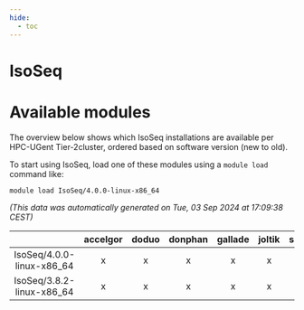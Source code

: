 ```yaml
---
hide:
  - toc
---
```


IsoSeq
======

# Available modules


The overview below shows which IsoSeq installations are available per HPC-UGent Tier-2cluster, ordered based on software version (new to old).

To start using IsoSeq, load one of these modules using a `module load` command like:

```shell
module load IsoSeq/4.0.0-linux-x86_64
```

*(This data was automatically generated on Tue, 03 Sep 2024 at 17:09:38 CEST)*  

| |accelgor|doduo|donphan|gallade|joltik|shinx|skitty|
| :---: | :---: | :---: | :---: | :---: | :---: | :---: | :---: |
|IsoSeq/4.0.0-linux-x86_64|x|x|x|x|x|-|x|
|IsoSeq/3.8.2-linux-x86_64|x|x|x|x|x|-|x|
